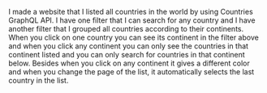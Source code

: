 I made a website that I listed all countries in the world by using Countries GraphQL API. 
I have one filter that I can search for any country and I have another filter that I grouped all countries according to their continents.
When you click on one country you can see its continent in the filter above and when you click any continent you can only see the countries in that continent listed and you can only search for countries in that continent below. 
Besides when you click on any continent it gives a different color and when you change the page of the list, it automatically selects the last country in the list.